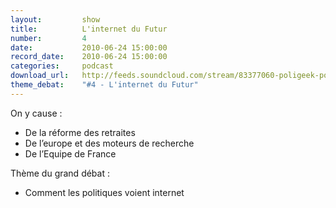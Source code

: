 ```yaml
---
layout:         show
title:          L'internet du Futur
number:         4
date:           2010-06-24 15:00:00
record_date:    2010-06-24 15:00:00
categories:     podcast
download_url:   http://feeds.soundcloud.com/stream/83377060-poligeek-poligeek4.mp3
theme_debat:    "#4 - L'internet du Futur"
---
```



On y cause :

- De la réforme des retraites
- De l’europe et des moteurs de recherche
- De l’Equipe de France

Thème du grand débat :

- Comment les politiques voient internet
